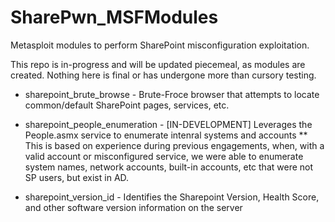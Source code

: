 # SharePwn_MSFModules
Metasploit modules to perform SharePoint misconfiguration exploitation.

This repo is in-progress and will be updated piecemeal, as modules are created.
Nothing here is final or has undergone more than cursory testing.

* sharepoint_brute_browse - Brute-Froce browser that attempts to locate common/default SharePoint pages, services, etc.

* sharepoint_people_enumeration - [IN-DEVELOPMENT] Leverages the People.asmx service to enumerate intenral systems and accounts
** This is based on experience during previous engagements, when, with a valid account or misconfigured service, we were able to enumerate system names, network accounts, built-in accounts, etc that were not SP users, but exist in AD.

* sharepoint_version_id - Identifies the Sharepoint Version, Health Score, and other software version information on the server


